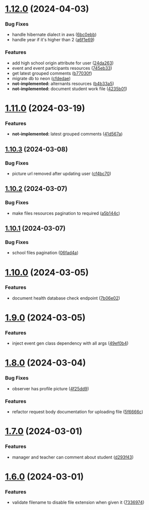 # [1.12.0](https://github.com/hei-school/hei-admin-api/compare/v1.11.0...v1.12.0) (2024-04-03)


### Bug Fixes

* handle hibernate dialect in aws  ([6bc0ebb](https://github.com/hei-school/hei-admin-api/commit/6bc0ebb0901ff337bf92f39c12d36f48a29e6f33))
* handle year if it's higher than 2  ([a6f1e69](https://github.com/hei-school/hei-admin-api/commit/a6f1e695c94cc2e9d7c090117cef3aaf5802bc82))


### Features

* add high school origin attribute for user ([24da263](https://github.com/hei-school/hei-admin-api/commit/24da26313d1c9b888e00553a7d9e57ab86dae9dd))
* event and event participants resources ([745eb33](https://github.com/hei-school/hei-admin-api/commit/745eb33a79718ab730afe80b12d1ddfd54d9a6a9))
* get latest grouped comments   ([b77030f](https://github.com/hei-school/hei-admin-api/commit/b77030fb7416bfbf4692e2970847640df6a0cf67))
* migrate db to neon ([cfdedae](https://github.com/hei-school/hei-admin-api/commit/cfdedae29079ab3783ecd967d6e44a854f89e2ca))
* **not-implemented:** alternants resources  ([b4b33a5](https://github.com/hei-school/hei-admin-api/commit/b4b33a54f7adbad98a77ada866c95ed267c5b020))
* **not-implemented:** document student work file  ([4235b01](https://github.com/hei-school/hei-admin-api/commit/4235b019d9fd60f0f14834d69dfeaa05ef953c11))



# [1.11.0](https://github.com/hei-school/hei-admin-api/compare/v1.10.3...v1.11.0) (2024-03-19)


### Features

* **not-implemented:** latest grouped comments  ([41d567a](https://github.com/hei-school/hei-admin-api/commit/41d567a72db40d2c569527181f613aaa9c6d771e))



## [1.10.3](https://github.com/hei-school/hei-admin-api/compare/v1.10.2...v1.10.3) (2024-03-08)


### Bug Fixes

* picture url removed after updating user  ([cf4bc70](https://github.com/hei-school/hei-admin-api/commit/cf4bc706ca684b7a7b6b826d1db2db22eb2051b6))



## [1.10.2](https://github.com/hei-school/hei-admin-api/compare/v1.10.1...v1.10.2) (2024-03-07)


### Bug Fixes

* make files resources pagination to required  ([a5b144c](https://github.com/hei-school/hei-admin-api/commit/a5b144c3d261e049fc454c962e0361af79d88d75))



## [1.10.1](https://github.com/hei-school/hei-admin-api/compare/v1.10.0...v1.10.1) (2024-03-07)


### Bug Fixes

* school files pagination ([06fad4a](https://github.com/hei-school/hei-admin-api/commit/06fad4a3c977506de663c7b0d30fffec1e56b2a4))



# [1.10.0](https://github.com/hei-school/hei-admin-api/compare/v1.9.0...v1.10.0) (2024-03-05)


### Features

* document health database check endpoint  ([7b06e02](https://github.com/hei-school/hei-admin-api/commit/7b06e022ef641cbe9131cf644ce31d015877804f))



# [1.9.0](https://github.com/hei-school/hei-admin-api/compare/v1.8.0...v1.9.0) (2024-03-05)


### Features

* inject event gen class dependency with all args  ([49ef0b4](https://github.com/hei-school/hei-admin-api/commit/49ef0b485083c28248db48ca201cb70be09e803e))



# [1.8.0](https://github.com/hei-school/hei-admin-api/compare/v1.7.0...v1.8.0) (2024-03-04)


### Bug Fixes

* observer has profile picture ([4f25dd9](https://github.com/hei-school/hei-admin-api/commit/4f25dd949337579d89b49e0878a777d1044782d0))


### Features

* refactor request body documentation for uploading file ([5f6666c](https://github.com/hei-school/hei-admin-api/commit/5f6666c86c517a76a98998ba1b440e0cca9ec699))



# [1.7.0](https://github.com/hei-school/hei-admin-api/compare/v1.6.0...v1.7.0) (2024-03-01)


### Features

* manager and teacher can comment about student ([d293f43](https://github.com/hei-school/hei-admin-api/commit/d293f43e0f2b5e5ddff2d68ccae8507059eb0362))



# [1.6.0](https://github.com/hei-school/hei-admin-api/compare/v1.5.0...v1.6.0) (2024-03-01)


### Features

* validate filename to disable file extension when given it ([7336974](https://github.com/hei-school/hei-admin-api/commit/733697466134a871514c83158204df5f3c8928ef))



